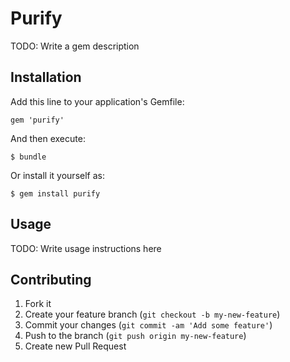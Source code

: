 # Purify

TODO: Write a gem description

## Installation

Add this line to your application's Gemfile:

    gem 'purify'

And then execute:

    $ bundle

Or install it yourself as:

    $ gem install purify

## Usage

TODO: Write usage instructions here

## Contributing

1. Fork it
2. Create your feature branch (`git checkout -b my-new-feature`)
3. Commit your changes (`git commit -am 'Add some feature'`)
4. Push to the branch (`git push origin my-new-feature`)
5. Create new Pull Request
